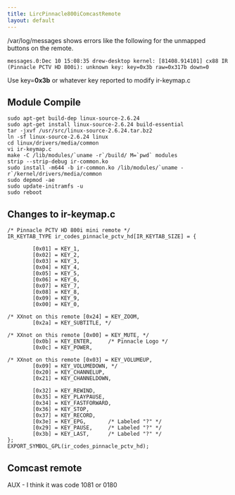 ```yaml
---
title: LircPinnacle800iComcastRemote
layout: default
---
```


/var/log/messages shows errors like the following for the unmapped
buttons on the remote.

    messages.0:Dec 10 15:08:35 drew-desktop kernel: [81408.914101] cx88 IR (Pinnacle PCTV HD 800i): unknown key: key=0x3b raw=0x317b down=0

Use key=**0x3b** or whatever key reported to modify ir-keymap.c

Module Compile
--------------

    sudo apt-get build-dep linux-source-2.6.24
    sudo apt-get install linux-source-2.6.24 build-essential
    tar -jxvf /usr/src/linux-source-2.6.24.tar.bz2
    ln -sf linux-source-2.6.24 linux
    cd linux/drivers/media/common
    vi ir-keymap.c
    make -C /lib/modules/`uname -r`/build/ M=`pwd` modules
    strip --strip-debug ir-common.ko
    sudo install -m644 -b ir-common.ko /lib/modules/`uname -r`/kernel/drivers/media/common
    sudo depmod -ae
    sudo update-initramfs -u
    sudo reboot

Changes to ir-keymap.c
----------------------

    /* Pinnacle PCTV HD 800i mini remote */
    IR_KEYTAB_TYPE ir_codes_pinnacle_pctv_hd[IR_KEYTAB_SIZE] = {

            [0x01] = KEY_1,
            [0x02] = KEY_2,
            [0x03] = KEY_3,
            [0x04] = KEY_4,
            [0x05] = KEY_5,
            [0x06] = KEY_6,
            [0x07] = KEY_7,
            [0x08] = KEY_8,
            [0x09] = KEY_9,
            [0x00] = KEY_0,

    /* XXnot on this remote [0x24] = KEY_ZOOM,
            [0x2a] = KEY_SUBTITLE, */

    /* XXnot on this remote [0x00] = KEY_MUTE, */
            [0x0b] = KEY_ENTER,     /* Pinnacle Logo */
            [0x0c] = KEY_POWER,

    /* XXnot on this remote [0x03] = KEY_VOLUMEUP,
            [0x09] = KEY_VOLUMEDOWN, */
            [0x20] = KEY_CHANNELUP,
            [0x21] = KEY_CHANNELDOWN,

            [0x32] = KEY_REWIND,
            [0x35] = KEY_PLAYPAUSE,
            [0x34] = KEY_FASTFORWARD,
            [0x36] = KEY_STOP,
            [0x37] = KEY_RECORD,
            [0x3e] = KEY_EPG,       /* Labeled "?" */
            [0x29] = KEY_PAUSE,     /* Labeled "?" */
            [0x3b] = KEY_LAST,      /* Labeled "?" */
    };
    EXPORT_SYMBOL_GPL(ir_codes_pinnacle_pctv_hd);

Comcast remote
--------------

AUX - I think it was code 1081 or 0180
